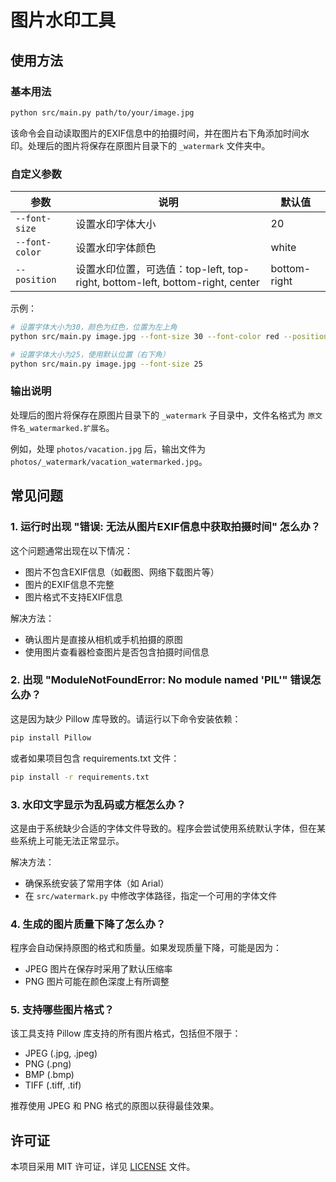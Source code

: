 # 图片水印工具
## 使用方法

### 基本用法

```bash
python src/main.py path/to/your/image.jpg
```

该命令会自动读取图片的EXIF信息中的拍摄时间，并在图片右下角添加时间水印。处理后的图片将保存在原图片目录下的 `_watermark` 文件夹中。

### 自定义参数

| 参数 | 说明 | 默认值 |
|------|------|--------|
| `--font-size` | 设置水印字体大小 | 20 |
| `--font-color` | 设置水印字体颜色 | white |
| `--position` | 设置水印位置，可选值：top-left, top-right, bottom-left, bottom-right, center | bottom-right |

示例：

```bash
# 设置字体大小为30，颜色为红色，位置为左上角
python src/main.py image.jpg --font-size 30 --font-color red --position top-left

# 设置字体大小为25，使用默认位置（右下角）
python src/main.py image.jpg --font-size 25
```

### 输出说明

处理后的图片将保存在原图片目录下的 `_watermark` 子目录中，文件名格式为 `原文件名_watermarked.扩展名`。

例如，处理 `photos/vacation.jpg` 后，输出文件为 `photos/_watermark/vacation_watermarked.jpg`。

## 常见问题

### 1. 运行时出现 "错误: 无法从图片EXIF信息中获取拍摄时间" 怎么办？

这个问题通常出现在以下情况：
- 图片不包含EXIF信息（如截图、网络下载图片等）
- 图片的EXIF信息不完整
- 图片格式不支持EXIF信息

解决方法：
- 确认图片是直接从相机或手机拍摄的原图
- 使用图片查看器检查图片是否包含拍摄时间信息

### 2. 出现 "ModuleNotFoundError: No module named 'PIL'" 错误怎么办？

这是因为缺少 Pillow 库导致的。请运行以下命令安装依赖：

```bash
pip install Pillow
```

或者如果项目包含 requirements.txt 文件：

```bash
pip install -r requirements.txt
```

### 3. 水印文字显示为乱码或方框怎么办？

这是由于系统缺少合适的字体文件导致的。程序会尝试使用系统默认字体，但在某些系统上可能无法正常显示。

解决方法：
- 确保系统安装了常用字体（如 Arial）
- 在 `src/watermark.py` 中修改字体路径，指定一个可用的字体文件

### 4. 生成的图片质量下降了怎么办？

程序会自动保持原图的格式和质量。如果发现质量下降，可能是因为：
- JPEG 图片在保存时采用了默认压缩率
- PNG 图片可能在颜色深度上有所调整

### 5. 支持哪些图片格式？

该工具支持 Pillow 库支持的所有图片格式，包括但不限于：
- JPEG (.jpg, .jpeg)
- PNG (.png)
- BMP (.bmp)
- TIFF (.tiff, .tif)

推荐使用 JPEG 和 PNG 格式的原图以获得最佳效果。

## 许可证

本项目采用 MIT 许可证，详见 [LICENSE](LICENSE) 文件。
</file4>